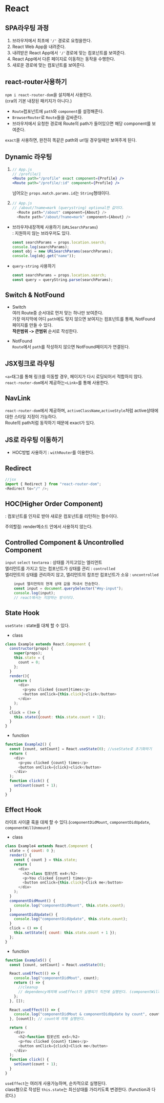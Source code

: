 # React

## SPA라우팅 과정

1. 브라우저에서 최초에 `'/'` 경로로 요청을한다.
2. React Web App을 내려준다.
3. 내려받은 React App에서 `'/'`경로에 맞는 컴포넌트를 보여준다.
4. React App에서 다른 페이지로 이동하는 동작을 수행한다.
5. 새로운 경로에 맞는 컴포넌트를 보여준다.

## react-router사용하기

`npm i react-router-dom`을 설치해서 사용한다. <br/>
(cra의 기본 내장된 패키지가 아니다.)

- `Route`컴포넌트에 `path`와 `component`를 설정해준다.
- `BrowserRouter`로 `Route`들을 감싸준다.
- 브라우저에서 요청한 경로에 Route의 path가 들어있으면 해당 component를 보여준다.

`exact`을 사용하면, 완전히 똑같은 path와 url일 경우일때만 보여주게 된다.

## Dynamic 라우팅

1.  ```jsx
    // App.js
    // /profile/1
    <Route path="/profile" exact component={Profile} />
    <Route path="/profile/:id" component={Profile} />
    ```

    넘어오는 `props.match.params.id`는 `String`형태이다.

2.  ```js
    // App.js
    // /about/?name=mark (querystring) optional한 값이다.
      <Route path="/about" component={About} />
      <Route path="/about/?name=mark" component={About} />
    ```

- 브라우저내장객체 사용하기 (`URLSearchParams`)<br/>
  : 지원하지 않는 브라우저도 있다.
  ```js
  const searchParams = props.location.search;
  console.log(searchParams);
  const obj = new URLSearchParams(searchParams);
  console.log(obj.get("name"));
  ```
- `query-string` 사용하기
  ```js
  const searchParams = props.location.search;
  const query = queryString.parse(searchParams);
  ```

## Switch & NotFound

- Switch <br/>
  여러 Route중 순서대로 먼저 맞는 하나만 보여준다. <br/>
  가장 마지막에 어디 `path`에도 맞지 않으면 보여지는 컴포넌트를 통해, NotFound페이지를 만들 수 있다.<br/>
  **작은범위 -> 큰범위** 순서로 작성한다.

- NotFound <br/>
  `Route`에서 `path`를 작성하지 않으면 NotFound페이지가 연결된다.

## JSX링크로 라우팅

`<a>`태그를 통해 링크를 이동할 경우, 페이지가 다시 로딩되어서 적합하지 않다. <br/>
`react-router-dom`에서 제공하는`<Link>`를 통해 사용한다.

## NavLink

`react-router-dom`에서 제공하며, `activeClassName`,`activeStyle`처럼 active상태에 대한 스타일 지정이 가능하다.<br/>
Route의 path처럼 동작하기 때문에 exact가 있다.

## JS로 라우팅 이동하기

- HOC방법 사용하기 : `withRouter`를 이용한다.

## Redirect

```js
//jsx
import { Redirect } from "react-router-dom";
<Redirect to="/" />;
```

## HOC(Higher Order Component)

: 컴포넌트를 인자로 받아 새로운 컴포넌트를 리턴하는 함수이다. <br/>

주의할점: render메소드 안에서 사용하지 않는다.<br/>

## Controlled Component & Uncontrolled Component

`input` `select` `textarea` : 상태를 가지고있는 엘리먼트 <br/>
엘리먼트를 가지고 있는 컴포넌트가 상태를 관리 : `controlled` <br/>
엘리먼트의 상태를 관리하지 않고, 엘리먼트의 참조만 컴포넌트가 소유 : `uncontrolled`

```js
    input 엘리먼틔의 현재 상태 값을 꺼내서 전송한다.
    const input = document.querySelector("#my-input");
    console.log(input);
    // react에서는 지양하는 방식이다.
```

## State Hook

`useState` : state를 대체 할 수 있다.

- class

```js
class Example extends React.Component {
  constructor(props) {
    super(props);
    this.state = {
      count = 0;
    };
  }
  render(){
    return (
      <div>
        <p>you clicked {count}times</p>
        <button onClick={this.click}>click</button>
      </div>
    );
  }
  click = ()=> {
    this.state({count: this.state.count + 1});
  }
}
```

- function

```js
function Example2() {
  const [count, setCount] = React.useState(0); //useState로 초기화하기
  return (
    <div>
      <p>you clicked {count} times</p>
      <button onClick={click}>click</button>
    </div>
  );
  function click() {
    setCount(count + 1);
  }
}
```

## Effect Hook

라이프 사이클 훅을 대체 할 수 있다.(`componentDidMount`, `componentDidUpdate`, `componentWillUnmount`)

- class

```js
class Example4 extends React.Component {
  state = { count: 0 };
  render() {
    const { count } = this.state;
    return (
      <div>
        <h2>class 컴포넌트 ex4</h2>
        <p>You clicked {count} times</p>
        <button onClick={this.click}>Click me</button>
      </div>
    );
  }
  componentDidMount() {
    console.log("componentDidMount", this.state.count);
  }
  componentDidUpdate() {
    console.log("componentDidUpdate", this.state.count);
  }
  click = () => {
    this.setState({ count: this.state.count + 1 });
  };
}
```

- function

```js
function Example5() {
  const [count, setCount] = React.useState(0);

  React.useEffect(() => {
    console.log("componentDidMout", count);
    return () => {
      //cleanup
      // dependency에의해 useEffect가 실행되기 직전에 실행된다. (componentWillUnmount의 역할)
    };
  }, []);

  React.useEffect(() => {
    console.log("componentDidMout & componentDidUpdate by count", count);
  }, [count]); // count에 의해 실행된다.

  return (
    <div>
      <h2>function 컴포넌트 ex5</h2>
      <p>You clicked {count} times</p>
      <button onClick={click}>Click me</button>
    </div>
  );
  function click() {
    setCount(count + 1);
  }
}
```

`useEffect`는 여러개 사용가능하며, 순차적으로 실행된다. <br/>
class형으로 작성된 `this.state`는 최신상태를 가리키도록 변경한다. (function과 다르다.)
